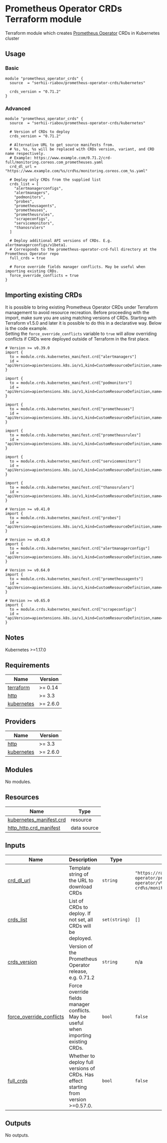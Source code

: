 # Prometheus Operator CRDs Terraform module
Terraform module which creates [Prometheus Operator](https://github.com/prometheus-operator/prometheus-operator) CRDs in Kubernetes cluster

## Usage
### Basic
```hcl
module "prometheus_operator_crds" {
  source  = "serhii-riabov/prometheus-operator-crds/kubernetes"

  crds_version = "0.71.2"
}
```

### Advanced
```hcl
module "prometheus_operator_crds" {
  source  = "serhii-riabov/prometheus-operator-crds/kubernetes"

  # Version of CRDs to deploy
  crds_version = "0.71.2"

  # Alternative URL to get source manifests from.
  # %s, %s, %s will be replaced with CRDs version, variant, and CRD name respectively.
  # Example: https://www.example.com/0.71.2/crd-full/monitoring.coreos.com_prometheuses.yaml
  crd_dl_url = "https://www.example.com/%s/crd%s/monitoring.coreos.com_%s.yaml"

  # Deploy only CRDs from the supplied list
  crds_list = [
    "alertmanagerconfigs",
    "alertmanagers",
    "podmonitors",
    "probes",
    "prometheusagents",
    "prometheuses",
    "prometheusrules",
    "scrapeconfigs",
    "servicemonitors",
    "thanosrulers"
  ]

  # Deploy additional API versions of CRDs. E.g. alertmanagerconfigs/v1beta1.
  # Corresponds to the prometheus-operator-crd-full directory at the Prometheus Operator repo
  full_crds = true 

  # Force override fields manager conflicts. May be useful when importing existing CRDs.
  force_override_conflicts = true
}
```
## Importing existing CRDs
It is possible to bring existing Prometheus Operator CRDs under Terraform management to avoid resource recreation. Before proceeding with the import, make sure you are using matching versions of CRDs. Starting with Terraform v1.5.0 and later it is possible to do this in a declarative way. Below is the code example.  
Setting the `force_override_conflicts` variable to `true` will allow overriding conflicts if CRDs were deployed outside of Terraform in the first place.  

```hcl
# Version >= v0.39.0
import {
  to = module.crds.kubernetes_manifest.crd["alertmanagers"]
  id = "apiVersion=apiextensions.k8s.io/v1,kind=CustomResourceDefinition,name=alertmanagers.monitoring.coreos.com"
}

import {
  to = module.crds.kubernetes_manifest.crd["podmonitors"]
  id = "apiVersion=apiextensions.k8s.io/v1,kind=CustomResourceDefinition,name=podmonitors.monitoring.coreos.com"
}

import {
  to = module.crds.kubernetes_manifest.crd["prometheuses"]
  id = "apiVersion=apiextensions.k8s.io/v1,kind=CustomResourceDefinition,name=prometheuses.monitoring.coreos.com"
}

import {
  to = module.crds.kubernetes_manifest.crd["prometheusrules"]
  id = "apiVersion=apiextensions.k8s.io/v1,kind=CustomResourceDefinition,name=prometheusrules.monitoring.coreos.com"
}

import {
  to = module.crds.kubernetes_manifest.crd["servicemonitors"]
  id = "apiVersion=apiextensions.k8s.io/v1,kind=CustomResourceDefinition,name=servicemonitors.monitoring.coreos.com"
}

import {
  to = module.crds.kubernetes_manifest.crd["thanosrulers"]
  id = "apiVersion=apiextensions.k8s.io/v1,kind=CustomResourceDefinition,name=thanosrulers.monitoring.coreos.com"
}

# Version >= v0.41.0
import {
  to = module.crds.kubernetes_manifest.crd["probes"]
  id = "apiVersion=apiextensions.k8s.io/v1,kind=CustomResourceDefinition,name=probes.monitoring.coreos.com"
}

# Version >= v0.43.0
import {
  to = module.crds.kubernetes_manifest.crd["alertmanagerconfigs"]
  id = "apiVersion=apiextensions.k8s.io/v1,kind=CustomResourceDefinition,name=alertmanagerconfigs.monitoring.coreos.com"
}

# Version >= v0.64.0
import {
  to = module.crds.kubernetes_manifest.crd["prometheusagents"]
  id = "apiVersion=apiextensions.k8s.io/v1,kind=CustomResourceDefinition,name=prometheusagents.monitoring.coreos.com"
}

# Version >= v0.65.0
import {
  to = module.crds.kubernetes_manifest.crd["scrapeconfigs"]
  id = "apiVersion=apiextensions.k8s.io/v1,kind=CustomResourceDefinition,name=scrapeconfigs.monitoring.coreos.com"
}
```

## Notes
Kubernetes >=1.17.0

<!-- BEGINNING OF PRE-COMMIT-TERRAFORM DOCS HOOK -->
## Requirements

| Name | Version |
|------|---------|
| <a name="requirement_terraform"></a> [terraform](#requirement\_terraform) | >= 0.14 |
| <a name="requirement_http"></a> [http](#requirement\_http) | >= 3.3 |
| <a name="requirement_kubernetes"></a> [kubernetes](#requirement\_kubernetes) | >= 2.6.0 |

## Providers

| Name | Version |
|------|---------|
| <a name="provider_http"></a> [http](#provider\_http) | >= 3.3 |
| <a name="provider_kubernetes"></a> [kubernetes](#provider\_kubernetes) | >= 2.6.0 |

## Modules

No modules.

## Resources

| Name | Type |
|------|------|
| [kubernetes_manifest.crd](https://registry.terraform.io/providers/hashicorp/kubernetes/latest/docs/resources/manifest) | resource |
| [http_http.crd_manifest](https://registry.terraform.io/providers/hashicorp/http/latest/docs/data-sources/http) | data source |

## Inputs

| Name | Description | Type | Default | Required |
|------|-------------|------|---------|:--------:|
| <a name="input_crd_dl_url"></a> [crd\_dl\_url](#input\_crd\_dl\_url) | Template string of the URL to download CRDs | `string` | `"https://raw.githubusercontent.com/prometheus-operator/prometheus-operator/v%s/example/prometheus-operator-crd%s/monitoring.coreos.com_%s.yaml"` | no |
| <a name="input_crds_list"></a> [crds\_list](#input\_crds\_list) | List of CRDs to deploy. If not set, all CRDs will be deployed. | `set(string)` | `[]` | no |
| <a name="input_crds_version"></a> [crds\_version](#input\_crds\_version) | Version of the Prometheus Operator release, e.g. 0.71.2 | `string` | n/a | yes |
| <a name="input_force_override_conflicts"></a> [force\_override\_conflicts](#input\_force\_override\_conflicts) | Force override fields manager conflicts. May be useful when importing existing CRDs. | `bool` | `false` | no |
| <a name="input_full_crds"></a> [full\_crds](#input\_full\_crds) | Whether to deploy full versions of CRDs. Has effect starting from version >=0.57.0. | `bool` | `false` | no |

## Outputs

No outputs.
<!-- END OF PRE-COMMIT-TERRAFORM DOCS HOOK -->
